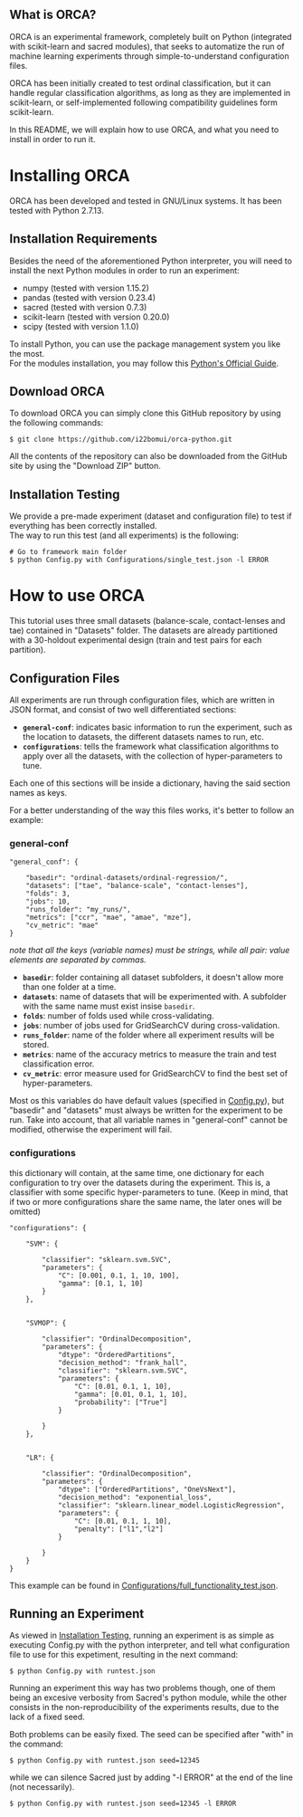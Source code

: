 ## What is ORCA?

ORCA is an experimental framework, completely built on Python (integrated with scikit-learn and sacred modules), 
that seeks to automatize the run of machine learning experiments through simple-to-understand configuration files.

ORCA has been initially created to test ordinal classification, but it can handle regular classification algorithms,
as long as they are implemented in scikit-learn, or self-implemented following compatibility guidelines form scikit-learn.

In this README, we will explain how to use ORCA, and what you need to install in order to run it.


# Installing ORCA

ORCA has been developed and tested in GNU/Linux systems. It has been tested with Python 2.7.13.

## Installation Requirements

Besides the need of the aforementioned Python interpreter, you will need to install the next Python modules
in order to run an experiment:

- numpy (tested with version 1.15.2)
- pandas (tested with version 0.23.4)
- sacred (tested with version 0.7.3)
- scikit-learn (tested with version 0.20.0)
- scipy (tested with version 1.1.0)

To install Python, you can use the package management system you like the most.\
For the modules installation, you may follow this [Python's Official Guide](https://docs.python.org/2/installing/index.html).

## Download ORCA

To download ORCA you can simply clone this GitHub repository by using the following commands:

  `$ git clone https://github.com/i22bomui/orca-python.git`
  
All the contents of the repository can also be downloaded from the GitHub site by using the "Download ZIP" button.

## Installation Testing

We provide a pre-made experiment (dataset and configuration file) to test if everything has been correctly installed.\
The way to run this test (and all experiments) is the following:

  ```
  # Go to framework main folder
  $ python Config.py with Configurations/single_test.json -l ERROR
  ```


# How to use ORCA


This tutorial uses three small datasets (balance-scale, contact-lenses and tae) contained in "Datasets" folder.
The datasets are already partitioned with a 30-holdout experimental design (train and test pairs for each partition).

## Configuration Files

All experiments are run through configuration files, which are written in JSON format, and consist of two well differentiated 
sections:

  - **`general-conf`**: indicates basic information to run the experiment, such as the location to datasets, the different datasets names to run, etc. 
  - **`configurations`**: tells the framework what classification algorithms to apply over all the datasets, with the collection of hyper-parameters to tune.

Each one of this sections will be inside a dictionary, having the said section names as keys.


For a better understanding of the way this files works, it's better to follow an example:

### general-conf

```
"general_conf": {

	"basedir": "ordinal-datasets/ordinal-regression/",
	"datasets": ["tae", "balance-scale", "contact-lenses"],
	"folds": 3,
	"jobs": 10,
	"runs_folder": "my_runs/",
	"metrics": ["ccr", "mae", "amae", "mze"],
	"cv_metric": "mae"
}
```
*note that all the keys (variable names) must be strings, while all pair: value elements are separated by commas.*

- **`basedir`**: folder containing all dataset subfolders, it doesn't allow more than one folder at a time.
- **`datasets`**: name of datasets that will be experimented with. A subfolder with the same name must exist insise `basedir`.
- **`folds`**: number of folds used while cross-validating.
- **`jobs`**: number of jobs used for GridSearchCV during cross-validation.
- **`runs_folder`**: name of the folder where all experiment results will be stored.
- **`metrics`**: name of the accuracy metrics to measure the train and test classification error.
- **`cv_metric`**: error measure used for GridSearchCV to find the best set of hyper-parameters.

Most os this variables do have default values (specified in [Config.py](https://github.com/i22bomui/orca-python/blob/master/Config.py)), but "basedir" and "datasets" must always be written for the experiment to be run. Take into account, that all variable names in "general-conf" cannot be modified, otherwise the experiment will fail.


### configurations

this dictionary will contain, at the same time, one dictionary for each configuration to try over the datasets during the experiment. This is, a classifier with some specific hyper-parameters to tune. (Keep in mind, that if two or more configurations share the same name, the later ones will be omitted)

```
"configurations": {

	"SVM": {

		"classifier": "sklearn.svm.SVC",
		"parameters": {
			"C": [0.001, 0.1, 1, 10, 100],
			"gamma": [0.1, 1, 10]
		}
	},


	"SVMOP": {

		"classifier": "OrdinalDecomposition",
		"parameters": {
			"dtype": "OrderedPartitions",
			"decision_method": "frank_hall",
			"classifier": "sklearn.svm.SVC",
			"parameters": {
				"C": [0.01, 0.1, 1, 10],
				"gamma": [0.01, 0.1, 1, 10],
				"probability": ["True"]
			}

		}
	},


	"LR": {

		"classifier": "OrdinalDecomposition",
		"parameters": {
			"dtype": ["OrderedPartitions", "OneVsNext"],
			"decision_method": "exponential_loss",
			"classifier": "sklearn.linear_model.LogisticRegression",
			"parameters": {
				"C": [0.01, 0.1, 1, 10],
				"penalty": ["l1","l2"]
			}

		}
	}
}
```

This example can be found in [Configurations/full_functionality_test.json](https://github.com/i22bomui/orca-python/blob/master/Configurations/full_functionality_test.json).


## Running an Experiment

As viewed in [Installation Testing](#installation-testing), running an experiment is as simple as executing Config.py
with the python interpreter, and tell what configuration file to use for this expetiment, resulting in the next command:

  `$ python Config.py with runtest.json`

Running an experiment this way has two problems though, one of them being an excesive verbosity from Sacred's python module,
while the other consists in the non-reproducibility of the experiments results, due to the lack of a fixed seed.

Both problems can be easily fixed. The seed can be specified after "with" in the command:

  `$ python Config.py with runtest.json seed=12345`
  
while we can silence Sacred just by adding "-l ERROR" at the end of the line (not necessarily).

  `$ python Config.py with runtest.json seed=12345 -l ERROR`








